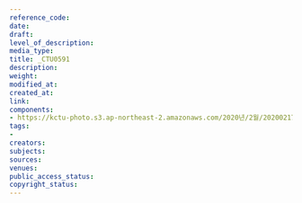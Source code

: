 ```yaml
---
reference_code: 
date: 
draft: 
level_of_description: 
media_type: 
title: _CTU0591
description: 
weight: 
modified_at: 
created_at: 
link: 
components:
- https://kctu-photo.s3.ap-northeast-2.amazonaws.com/2020년/2월/20200217_제70차+민주노총+정기대의원대회/_CTU0591.jpg
tags:
- 
creators: 
subjects: 
sources: 
venues: 
public_access_status: 
copyright_status: 
---
```

